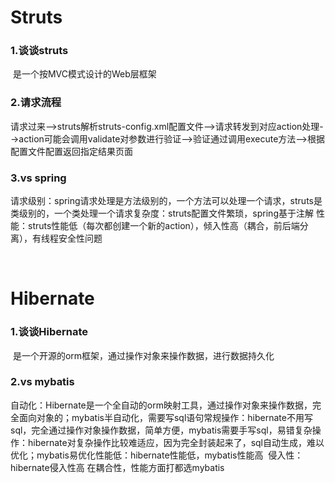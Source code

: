 # Struts

### 1.谈谈struts

​		是一个按MVC模式设计的Web层框架

### 2.请求流程

​	请求过来-->struts解析struts-config.xml配置文件-->请求转发到对应action处理-->action可能会调用validate对参数进行验证-->验证通过调用execute方法-->根据配置文件配置返回指定结果页面
​	

### 3.vs spring

​	请求级别：spring请求处理是方法级别的，一个方法可以处理一个请求，struts是类级别的，一个类处理一个请求
​	复杂度：struts配置文件繁琐，spring基于注解
​	性能：struts性能低（每次都创建一个新的action），倾入性高（耦合，前后端分离），有线程安全性问题

​		

# Hibernate

### 1.谈谈Hibernate

​		是一个开源的orm框架，通过操作对象来操作数据，进行数据持久化
​	

### 2.vs mybatis

​		自动化：Hibernate是一个全自动的orm映射工具，通过操作对象来操作数据，完全面向对象的；mybatis半自动化，需要写sql语句
​		常规操作：hibernate不用写sql，完全通过操作对象操作数据，简单方便，mybatis需要手写sql，易错
​		复杂操作：hibernate对复杂操作比较难适应，因为完全封装起来了，sql自动生成，难以优化；mybatis易优化
​		性能低：hibernate性能低，mybatis性能高
​		侵入性：hibernate侵入性高
​			在耦合性，性能方面打都选mybatis